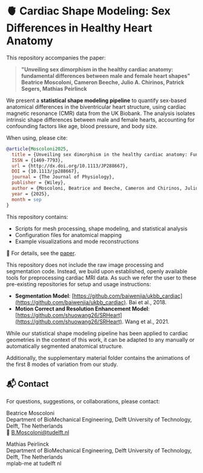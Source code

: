 # 🫀 Cardiac Shape Modeling: Sex Differences in Healthy Heart Anatomy

This repository accompanies the paper:

> **"Unveiling sex dimorphism in the healthy cardiac anatomy: fundamental differences between male and female heart shapes"**  
> **Beatrice Moscoloni, Cameron Beeche, Julio A. Chirinos, Patrick Segers, Mathias Peirlinck**

We present a **statistical shape modeling pipeline** to quantify sex-based anatomical differences in the biventricular heart structure, using cardiac magnetic resonance (CMR) data from the UK Biobank. The analysis isolates intrinsic shape differences between male and female hearts, accounting for confounding factors like age, blood pressure, and body size.

When using, please cite:

~~~bibtex
@article{Moscoloni2025,
  title = {Unveiling sex dimorphism in the healthy cardiac anatomy: Fundamental differences between male and female heart shapes},
  ISSN = {1469-7793},
  url = {http://dx.doi.org/10.1113/JP288667},
  DOI = {10.1113/jp288667},
  journal = {The Journal of Physiology},
  publisher = {Wiley},
  author = {Moscoloni, Beatrice and Beeche, Cameron and Chirinos, Julio A. and Segers, Patrick and Peirlinck, Mathias},
  year = {2025},
  month = sep
}
~~~

This repository contains:
- Scripts for mesh processing, shape modeling, and statistical analysis
- Configuration files for anatomical mapping
- Example visualizations and mode reconstructions

📝 For details, see the [paper](https://physoc.onlinelibrary.wiley.com/doi/10.1113/JP288667).

This repository does not include the raw image processing and segmentation code. Instead, we build upon established, openly available tools for preprocessing cardiac MRI data. As such we refer the user to these pre-existing repositories for setup and usage instructions:

- **Segmentation Model**: [https://github.com/baiwenjia/ukbb_cardiac](https://github.com/baiwenjia/ukbb_cardiac). Bai et al., 2018.
- **Motion Correct and Resolution Enhancement Model**: [https://github.com/shuowang26/SRHeart](https://github.com/shuowang26/SRHeart). Wang et al., 2021.

While our statistical shape modeling pipeline has been applied to cardiac geometries in the context of this work, it can be adapted to any manually or automatically segmented anatomical structure. 

Additionally, the supplementary material folder contains the animations of the first 8 modes of variation from our study. 

## 📬 Contact

For questions, suggestions, or collaborations, please contact:

Beatrice Moscoloni  
Department of BioMechanical Engineering, Delft University of Technology, Delft, The Netherlands  
📧 [B.Moscoloni@tudelft.nl](mailto:B.Moscoloni@tudelft.nl)

Mathias Peirlinck  
Department of BioMechanical Engineering, Delft University of Technology, Delft, The Netherlands  
mplab-me at tudelft nl



